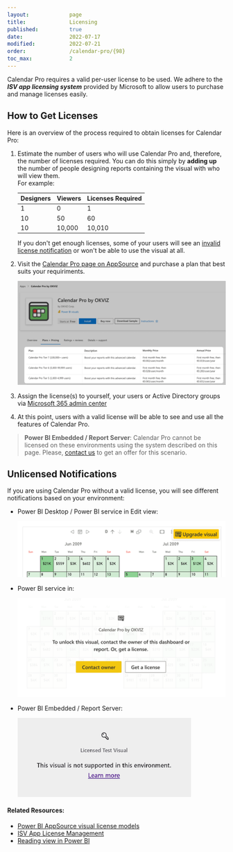 ```yaml
---
layout:             page
title:              Licensing
published:          true
date:               2022-07-17
modified:           2022-07-21
order:              /calendar-pro/{98}
toc_max:            2
---
```


Calendar Pro requires a valid per-user license to be used. We adhere to the ***ISV app licensing system*** provided by Microsoft to allow users to purchase and manage licenses easily.

## How to Get Licenses

Here is an overview of the process required to obtain licenses for Calendar Pro:

1. Estimate the number of users who will use Calendar Pro and, therefore, the number of licenses required. You can do this simply by **adding up** the number of people designing reports containing the visual with who will view them.  
    For example:

    | Designers | Viewers | Licenses Required |
    | --- | --- | --- |
    | 1 | 0 | 1 |
    | 10 | 50 | 60|
    | 10 | 10,000 | 10,010 |

    If you don't get enough licenses, some of your users will see an [invalid license notification](#invalid-license-notifications) or won't be able to use the visual at all.

2. Visit the [Calendar Pro page on AppSource](https://appsource.microsoft.com/en-US/product/power-bi-visuals/okvizcorp1634637213047.calendarprobyokviz) and purchase a plan that best suits your requiriments. 

    <img src="images/license-plans.png" width="750">

3. Assign the license(s) to yourself, your users or Active Directory groups via [Microsoft 365 admin center](https://admin.microsoft.com/Adminportal/Home#/subscriptions)

4. At this point, users with a valid license will be able to see and use all the features of Calendar Pro.

> **Power BI Embedded / Report Server**: Calendar Pro cannot be licensed on these environments using the system described on this page. Please, [contact us](mailto:support@okviz.com?title=Calendar+Pro+Unsupported+Env) to get an offer for this scenario.

## Unlicensed Notifications

If you are using Calendar Pro without a valid license, you will see different notifications based on your environment:

- Power BI Desktop / Power BI service in Edit view: 

    <img src="images/license-unlock-edit-view.png" width="600">

- Power BI service in:

    <img src="images/license-unlock.png" width="600">

- Power BI Embedded / Report Server:

    <img src="images/licensing-unsupported.png" width="400">


#### Related Resources:
- [Power BI AppSource visual license models](https://docs.microsoft.com/en-us/power-bi/developer/visuals/custom-visual-licenses)
- [ISV App License Management](https://docs.microsoft.com/en-us/azure/marketplace/isv-app-license-power-bi-visual)
- [Reading view in Power BI](https://docs.microsoft.com/en-us/power-bi/consumer/end-user-reading-view#reading-view)
